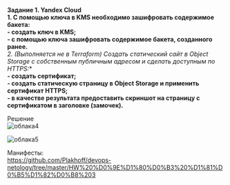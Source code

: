 **Задание 1. Yandex Cloud** <br>
**1. С помощью ключа в KMS необходимо зашифровать содержимое бакета:** <br>
**- создать ключ в KMS;** <br>
**- с помощью ключа зашифровать содержимое бакета, созданного ранее.** <br>
**2. (Выполняется не в Terraform)* Создать статический сайт в Object Storage c собственным публичным адресом и сделать доступным по HTTPS:** <br>
**- создать сертификат;** <br>
**- создать статическую страницу в Object Storage и применить сертификат HTTPS;** <br> 
**- в качестве результата предоставить скриншот на страницу с сертификатом в заголовке (замочек).** <br>

Решение <br>
![облака4](https://github.com/user-attachments/assets/380b5077-d7c1-441f-bc19-99ad8744dd63) <br>

![облака5](https://github.com/user-attachments/assets/b2bb150c-f620-4c5a-9d2c-656f776e3d29) <br>

Манифесты: <br>
https://github.com/Plakhoff/devops-netology/tree/master/HW%20%D0%9E%D1%80%D0%B3%20%D1%81%D0%B5%D1%82%D0%B8%203 <br>
 
